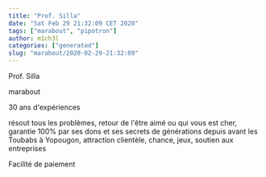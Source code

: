 ```yaml
---
title: "Prof. Silla"
date: "Sat Feb 29 21:32:09 CET 2020"
tags: ["marabout", "pipotron"]
author: m1ch3l
categories: ["generated"]
slug: "marabout/2020-02-29-21:32:09"
---
```


Prof. Silla

marabout

30 ans d'expériences

résout tous les problèmes, retour de l'être aimé ou qui vous est cher, garantie 100% par ses dons et ses secrets de générations depuis avant les Toubabs à Yopougon, attraction clientèle, chance, jeux, soutien aux entreprises

Facilité de paiement
